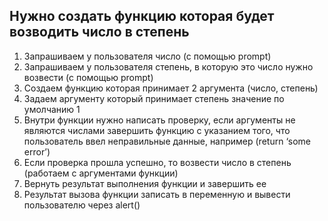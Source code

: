 ## Нужно создать функцию которая будет возводить число в степень

1. Запрашиваем у пользователя число (с помощью prompt)
2. Запрашиваем у пользователя степень, в которую это число нужно возвести (с помощью prompt)
3. Создаем функцию которая принимает 2 аргумента (число, степень)
4. Задаем аргументу который принимает степень значение по умолчанию 1
5. Внутри функции нужно написать проверку, если аргументы не являются числами завершить функцию с указанием того, что пользователь ввел неправильные данные, например (return ‘some error’)
6. Если проверка прошла успешно, то возвести число в степень (работаем с аргументами функции)
7. Вернуть результат выполнения функции и завершить ее
8. Результат вызова функции записать в переменную и вывести пользователю через alert()